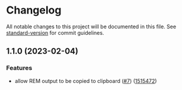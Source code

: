 # Changelog

All notable changes to this project will be documented in this file. See [standard-version](https://github.com/conventional-changelog/standard-version) for commit guidelines.

## 1.1.0 (2023-02-04)


### Features

* allow REM output to be copied to clipboard ([#7](https://github.com/Zidious/rem-this/issues/7)) ([1515472](https://github.com/Zidious/rem-this/commit/1515472b29a16996daed5082ed7ecca6e1862123))
